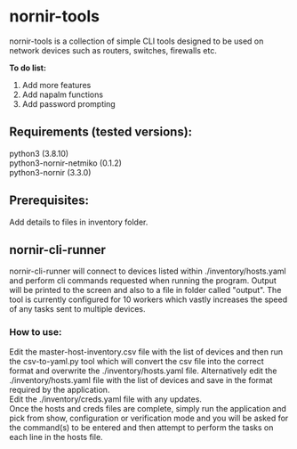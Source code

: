# nornir-tools
nornir-tools is a collection of simple CLI tools designed to be used on network devices such as routers, switches, firewalls etc.  

**To do list:**  
1. Add more features
2. Add napalm functions
3. Add password prompting


## Requirements (tested versions):
python3 (3.8.10)  
python3-nornir-netmiko (0.1.2)  
python3-nornir (3.3.0)  

## Prerequisites:
Add details to files in inventory folder.  

## nornir-cli-runner
nornir-cli-runner will connect to devices listed within ./inventory/hosts.yaml and perform cli commands requested when running the program. Output will be printed to the screen and also to a file in folder called "output". The tool is currently configured for 10 workers which vastly increases the speed of any tasks sent to multiple devices.  
### How to use:
Edit the master-host-inventory.csv file with the list of devices and then run the csv-to-yaml.py tool which will convert the csv file into the correct format and overwrite the ./inventory/hosts.yaml file. Alternatively edit the ./inventory/hosts.yaml file with the list of devices and save in the format required by the application.  
Edit the ./inventory/creds.yaml file with any updates.  
Once the hosts and creds files are complete, simply run the application and pick from show, configuration or verification mode and you will be asked for the command(s) to be entered and then attempt to perform the tasks on each line in the hosts file.  
